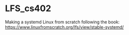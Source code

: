 # LFS_cs402
Making a systemd Linux from scratch following the book: https://www.linuxfromscratch.org/lfs/view/stable-systemd/
